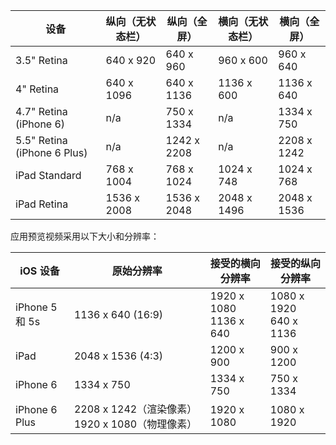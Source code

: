 |设备|纵向（无状态栏）|纵向（全屏）|横向（无状态栏）|横向（全屏）|
|---|---|---|---|---|
|3.5" Retina|640 x 920|640 x 960|960 x 600|960 x 640|
|4" Retina|640 x 1096|640 x 1136|1136 x 600|1136 x 640|
|4.7" Retina (iPhone 6)|n/a|750 x 1334|n/a|1334 x 750|
|5.5" Retina (iPhone 6 Plus)|n/a|1242 x 2208|n/a|2208 x 1242|
|iPad Standard|768 x 1004|768 x 1024|1024 x 748|1024 x 768|
|iPad Retina|1536 x 2008|1536 x 2048|2048 x 1496|2048 x 1536|

应用预览视频采用以下大小和分辨率：

|iOS 设备|原始分辨率|接受的横向分辨率|接受的纵向分辨率|
|---|---|---|---|
|iPhone 5 和 5s|1136 x 640 (16:9)|1920 x 1080<br />1136 x 640|1080 x 1920<br />640 x 1136|
|iPad|2048 x 1536 (4:3)|1200 x 900|900 x 1200|
|iPhone 6|1334 x 750|1334 x 750|750 x 1334|
|iPhone 6 Plus|2208 x 1242（渲染像素）1920 x 1080（物理像素）|1920 x 1080|1080 x 1920|

